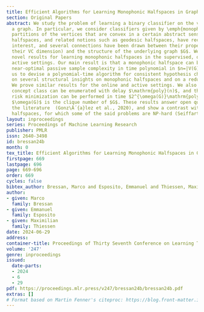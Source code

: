 ```yaml
---
title: Efficient Algorithms for Learning Monophonic Halfspaces in Graphs
section: Original Papers
abstract: We study the problem of learning a binary classifier on the vertices of
  a graph. In particular, we consider classifiers given by \emph{monophonic halfspaces},
  partitions of the vertices that are convex in a certain abstract sense. Monophonic
  halfspaces, and related notions such as geodesic halfspaces, have recently attracted
  interest, and several connections have been drawn between their properties (e.g.,
  their VC dimension) and the structure of the underlying graph $G$. We prove several
  novel results for learning monophonic halfspaces in the supervised, online, and
  active settings. Our main result is that a monophonic halfspace can be learned with
  near-optimal passive sample complexity in time polynomial in $n=|V(G)|$. This requires
  us to devise a polynomial-time algorithm for consistent hypothesis checking, based
  on several structural insights on monophonic halfspaces and on a reduction to 2-satisfiability.
  We prove similar results for the online and active settings. We also show that the
  concept class can be enumerated with delay $\mathrm{poly}(n)$, and that empirical
  risk minimization can be performed in time $2^{\omega(G)}\mathrm{poly}(n)$ where
  $\omega(G)$ is the clique number of $G$. These results answer open questions from
  the literature  (Gonz\Â´{a}lez et al., 2020), and show a contrast with geodesic
  halfspaces, for which some of the said problems are NP-hard (Seiffarth et al., 2023).
layout: inproceedings
series: Proceedings of Machine Learning Research
publisher: PMLR
issn: 2640-3498
id: bressan24b
month: 0
tex_title: Efficient Algorithms for Learning Monophonic Halfspaces in Graphs
firstpage: 669
lastpage: 696
page: 669-696
order: 669
cycles: false
bibtex_author: Bressan, Marco and Esposito, Emmanuel and Thiessen, Maximilian
author:
- given: Marco
  family: Bressan
- given: Emmanuel
  family: Esposito
- given: Maximilian
  family: Thiessen
date: 2024-06-29
address:
container-title: Proceedings of Thirty Seventh Conference on Learning Theory
volume: '247'
genre: inproceedings
issued:
  date-parts:
  - 2024
  - 6
  - 29
pdf: https://proceedings.mlr.press/v247/bressan24b/bressan24b.pdf
extras: []
# Format based on Martin Fenner's citeproc: https://blog.front-matter.io/posts/citeproc-yaml-for-bibliographies/
---
```

